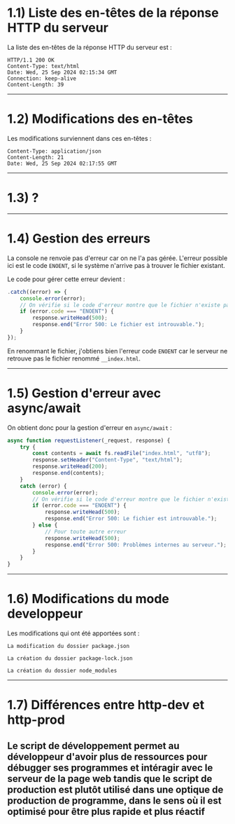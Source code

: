 # 1.1) Liste des en-têtes de la réponse HTTP du serveur

La liste des en-têtes de la réponse HTTP du serveur est :

```
HTTP/1.1 200 OK
Content-Type: text/html
Date: Wed, 25 Sep 2024 02:15:34 GMT
Connection: keep-alive
Content-Length: 39
```

---

# 1.2) Modifications des en-têtes

Les modifications surviennent dans ces en-têtes :

```
Content-Type: application/json
Content-Length: 21
Date: Wed, 25 Sep 2024 02:17:55 GMT
```

---

# 1.3) ?

---

# 1.4) Gestion des erreurs

La console ne renvoie pas d'erreur car on ne l'a pas gérée. L'erreur possible ici est le code `ENOENT`, si le système n'arrive pas à trouver le fichier existant.

Le code pour gérer cette erreur devient :

```javascript
.catch((error) => {
    console.error(error);
    // On vérifie si le code d'erreur montre que le fichier n'existe pas
    if (error.code === "ENOENT") {
        response.writeHead(500);
        response.end("Error 500: Le fichier est introuvable.");
    }
});
```

En renommant le fichier, j'obtiens bien l'erreur code `ENOENT` car le serveur ne retrouve pas le fichier renommé `__index.html`.

---

# 1.5) Gestion d'erreur avec async/await

On obtient donc pour la gestion d'erreur en `async/await` :

```javascript
async function requestListener(_request, response) {
    try {
        const contents = await fs.readFile("index.html", "utf8");
        response.setHeader("Content-Type", "text/html");
        response.writeHead(200);
        response.end(contents);
    } 
    catch (error) {
        console.error(error);
        // On vérifie si le code d'erreur montre que le fichier n'existe pas
        if (error.code === "ENOENT") {
            response.writeHead(500);
            response.end("Error 500: Le fichier est introuvable.");
        } else {
            // Pour toute autre erreur
            response.writeHead(500);
            response.end("Error 500: Problèmes internes au serveur.");
        }
    }
}
```

---

# 1.6) Modifications du mode developpeur

Les modifications qui ont été apportées sont :

```
La modification du dossier package.json

La création du dossier package-lock.json

La création du dossier node_modules

```

---

# 1.7) Différences entre http-dev et http-prod

Le script de développement permet au développeur d'avoir plus de ressources pour débugger ses programmes et intéragir avec le serveur de la page web tandis que le script de production est plutôt utilisé dans une optique de production de programme, dans le sens où il est optimisé pour être plus rapide et plus réactif
---


